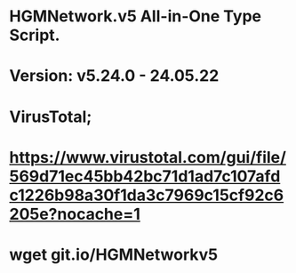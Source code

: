 # HGMNetwork.v5 All-in-One Type Script.

Version: v5.24.0 - 24.05.22
====
VirusTotal;
====
https://www.virustotal.com/gui/file/569d71ec45bb42bc71d1ad7c107afdc1226b98a30f1da3c7969c15cf92c6205e?nocache=1
====
wget git.io/HGMNetworkv5
====
